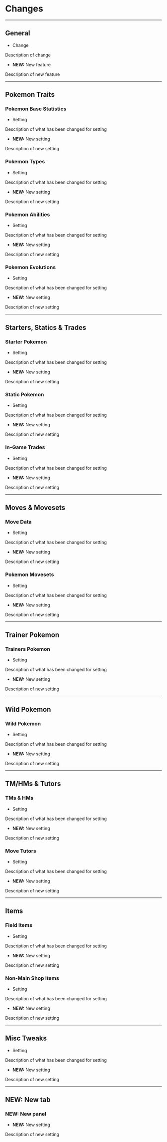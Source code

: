 # Changes

---
## General

- Change

Description of change

- **NEW:** New feature

Description of new feature

---
## Pokemon Traits

### Pokemon Base Statistics

- Setting

Description of what has been changed for setting

- **NEW:** New setting

Description of new setting

### Pokemon Types

- Setting

Description of what has been changed for setting

- **NEW:** New setting

Description of new setting

### Pokemon Abilities

- Setting

Description of what has been changed for setting

- **NEW:** New setting

Description of new setting

### Pokemon Evolutions

- Setting

Description of what has been changed for setting

- **NEW:** New setting

Description of new setting

---
## Starters, Statics & Trades

### Starter Pokemon

- Setting

Description of what has been changed for setting

- **NEW:** New setting

Description of new setting

### Static Pokemon

- Setting

Description of what has been changed for setting

- **NEW:** New setting

Description of new setting

### In-Game Trades

- Setting

Description of what has been changed for setting

- **NEW:** New setting

Description of new setting

---
## Moves & Movesets

### Move Data

- Setting

Description of what has been changed for setting

- **NEW:** New setting

Description of new setting

### Pokemon Movesets

- Setting

Description of what has been changed for setting

- **NEW:** New setting

Description of new setting

---
## Trainer Pokemon

### Trainers Pokemon

- Setting

Description of what has been changed for setting

- **NEW:** New setting

Description of new setting

---
## Wild Pokemon

### Wild Pokemon

- Setting

Description of what has been changed for setting

- **NEW:** New setting

Description of new setting

---
## TM/HMs & Tutors

### TMs & HMs

- Setting

Description of what has been changed for setting

- **NEW:** New setting

Description of new setting

### Move Tutors

- Setting

Description of what has been changed for setting

- **NEW:** New setting

Description of new setting

---
## Items

### Field Items

- Setting

Description of what has been changed for setting

- **NEW:** New setting

Description of new setting

### Non-Main Shop Items

- Setting

Description of what has been changed for setting

- **NEW:** New setting

Description of new setting

---
## Misc Tweaks

- Setting

Description of what has been changed for setting

- **NEW:** New setting

Description of new setting

---
## **NEW:** New tab

### **NEW:** New panel

- **NEW:** New setting

Description of new setting